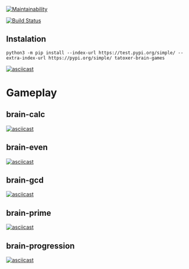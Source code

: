 [![Maintainability](https://api.codeclimate.com/v1/badges/8d5e0555b1732dd70f02/maintainability)](https://codeclimate.com/github/Tatoxer/python-project-lvl1/maintainability)

[![Build Status](https://travis-ci.org/Tatoxer/python-project-lvl1.svg?branch=master)](https://travis-ci.org/Tatoxer/python-project-lvl1)

## Instalation 
```
python3 -m pip install --index-url https://test.pypi.org/simple/ --extra-index-url https://pypi.org/simple/ tatoxer-brain-games
```
[![asciicast](https://asciinema.org/a/e9DKoGCgtG6xFfT5xHQSAVGLs.svg)](https://asciinema.org/a/e9DKoGCgtG6xFfT5xHQSAVGLs)

# Gameplay
## brain-calc
[![asciicast](https://asciinema.org/a/ABGTtdxFBOaoPBUPG1QW62vk8.svg)](https://asciinema.org/a/ABGTtdxFBOaoPBUPG1QW62vk8)

## brain-even
[![asciicast](https://asciinema.org/a/eqi52xreJqtMy4uHWX3dodjQM.svg)](https://asciinema.org/a/eqi52xreJqtMy4uHWX3dodjQM)

## brain-gcd
[![asciicast](https://asciinema.org/a/sQXy6o7cXSdqH0fc1f6ZApslf.svg)](https://asciinema.org/a/sQXy6o7cXSdqH0fc1f6ZApslf)

## brain-prime
[![asciicast](https://asciinema.org/a/peb6hvA0lAAbH24N9j9sJAgx5.svg)](https://asciinema.org/a/peb6hvA0lAAbH24N9j9sJAgx5)

## brain-progression
[![asciicast](https://asciinema.org/a/01984MlLUX7vBPjUdxJLaAjaK.svg)](https://asciinema.org/a/01984MlLUX7vBPjUdxJLaAjaK)


